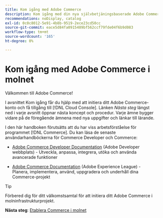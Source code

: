 ```yaml
---
title: Kom igång med Adobe Commerce
description: Kom igång med din nya självbetjäningsbaserade Adobe Commerce om molninfrastruktur och lär dig hur du bygger och driftsätter en Adobe Commerce-butik på några minuter.
recommendations: noDisplay, catalog
exl-id: 0c0c8012-5e91-4b8b-9519-2ece23cd50cc
source-git-commit: eace5d84fa0915489bf562ccf79fde04f6b9d083
workflow-type: tm+mt
source-wordcount: '165'
ht-degree: 0%

---
```


# Kom igång med Adobe Commerce i molnet

Välkommen till Adobe Commerce!

I avsnittet Kom igång får du hjälp med att initiera ditt Adobe Commerce-konto och få tillgång till [!DNL Cloud Console]. Länken _Nästa steg_ längst ned i varje avsnitt öppnar nästa koncept och procedur. Varje ämne bygger vidare på de föregående ämnena med nya uppgifter och länkar till lärande.

I den här handboken förutsätts att du har viss arbetsförståelse för programmet [!DNL Commerce]. Du kan läsa de senaste användarhandböckerna för Commerce Developer och Commerce:

- [Adobe Commerce Developer Documentation](https://developer.adobe.com/commerce/docs/) (Adobe Developer webbplats) - Utveckla, anpassa, integrera, utöka och använda avancerade funktioner

- [Adobe Commerce Documentation](https://experienceleague.adobe.com/docs/commerce.html) (Adobe Experience League) - Planera, implementera, använd, uppgradera och underhåll dina Commerce-projekt

>[!TIP]
>
>Förbered dig för ditt välkomstsamtal för att initiera ditt Adobe Commerce i molninfrastrukturprojekt.
>
>**Nästa steg**: [Etablera Commerce i molnet](new-project.md)
